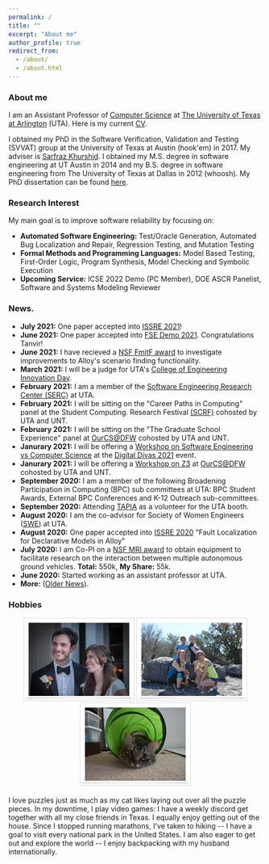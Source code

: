 ```yaml
---
permalink: /
title: ""
excerpt: "About me"
author_profile: true
redirect_from: 
  - /about/
  - /about.html
---
```


### <i class="fa fa-fw fa-cat" aria-hidden="true"></i> About me
I am an Assistant Professor of [Computer Science](https://www.uta.edu/academics/schools-colleges/engineering/academics/departments/cse) at [The University of Texas at Arlington](https://www.uta.edu/) (UTA). Here is my current [CV](/files/ASullivan_CV.pdf).

I obtained my PhD in the Software Verification, Validation and Testing (SVVAT) group at the University of Texas at Austin (hook'em) in 2017. My adviser is [Sarfraz Khurshid](https://users.ece.utexas.edu/~khurshid/). I obtained my M.S. degree in software engineering at UT Austin in 2014 and my B.S. degree in software engineering from The University of Texas at Dallas in 2012 (whoosh). My PhD dissertation can be found [here](files/dissertation.pdf). 

### <i class="fa fa-fw fa-lightbulb" aria-hidden="true"></i> Research Interest
My main goal is to improve software reliability by focusing on:
  * **Automated Software Engineering:** Test/Oracle Generation, Automated Bug Localization and Repair, Regression Testing, and
Mutation Testing
  * **Formal Methods and Programming Languages:** Model Based Testing, First-Order Logic, Program Synthesis, Model
Checking and Symbolic Execution
 * **Upcoming Service:** ICSE 2022 Demo (PC Member), DOE ASCR Panelist, Software and Systems Modeling Reviewer
 

 
### <i class="fa fa-fw fa-exclamation-triangle" aria-hidden="true"></i> News.
* **July 2021:** One paper accepted into [ISSRE 2021](https://https://2021.issre.net/)!
* **June 2021:** One paper accepted into [FSE Demo 2021](https://2021.esec-fse.org/track/fse-2021-demonstrations). Congratulations Tanvir!
* **June 2021:** I have recieved a [NSF FmitF award](https://www.nsf.gov/awardsearch/showAward?AWD_ID=2123341&HistoricalAwards=false) to investigate improvements to Alloy's scenario finding functionality.
* **March 2021:** I will be a judge for UTA's [College of Engineering Innovation Day](https://www.uta.edu/academics/schools-colleges/engineering/students/innovation-day/).
* **February 2021:** I am a member of the [Software Engineering Research Center (SERC)](https://se-research-center.uta.edu/) at UTA.
* **February 2021:** I will be sitting on the "Career Paths in Computing" panel at the Student Computing.
Research Festival [(SCRF)](https://uta.engineering/ourcs/) cohosted by UTA and UNT.
* **February 2021:** I will be sitting on the "The Graduate School Experience" panel at [OurCS@DFW](https://uta.engineering/ourcs/) cohosted by UTA and UNT.
* **Janurary 2021:** I will be offering a [Workshop on Software Engineering vs Computer Science](https://digital-divas.weebly.com/speakers--workshops.html) at the [Digital Divas 2021](https://digital-divas.weebly.com/) event.
* **Janurary 2021:** I will be offering a [Workshop on Z3](https://uta.engineering/ourcs/workshops.php) at [OurCS@DFW](https://uta.engineering/ourcs/) cohosted by UTA and UNT.
* **September 2020:** I am a member of the following Broadening Participation in Computing (BPC) sub committees at UTA: BPC Student Awards, External BPC Conferences and K-12 Outreach sub-committees.
* **September 2020:** Attending [TAPIA](https://tapiaconference.cmd-it.org/) as a volunteer for the UTA booth. 
* **August 2020:** I am the co-advisor for Society of Women Engineers ([SWE](https://mavorgs.campuslabs.com/engage/organization/societyofwomenengineers)) at UTA. 
* **August 2020:** One paper accepted into [ISSRE 2020](http://2020.issre.net/) "Fault Localization for Declarative Models in Alloy"
* **July 2020:** I am Co-PI on a [NSF MRI award](https://www.nsf.gov/awardsearch/showAward?AWD_ID=2018879&HistoricalAwards=false) to obtain equipment to facilitate research on the interaction between multiple autonomous ground vehicles. **Total:** 550k, **My Share:** 55k. 
* **June 2020:** Started working as an assistant professor at UTA.
* **More:** ([Older News](https://allisonius.github.io/news/)).
  
<h3><i class="fa fa-fw fa-puzzle-piece" aria-hidden="true"></i> Hobbies</h3>
  
 <center><img src="images/a.png" alt=""> <img src="images/b.jpg" alt=""> <img src="images/c.JPG" alt=""></center>
  <br>
  I love puzzles just as much as my cat likes laying out over all the puzzle pieces. In my downtime, I play video games: I have a weekly discord get together with all my close friends in Texas. I equally enjoy getting out of the house. Since I stopped running marathons, I've taken to hiking -- I have a goal to visit every national park in the United States. I am also eager to get out and explore the world -- I enjoy backpacking with my husband internationally.
